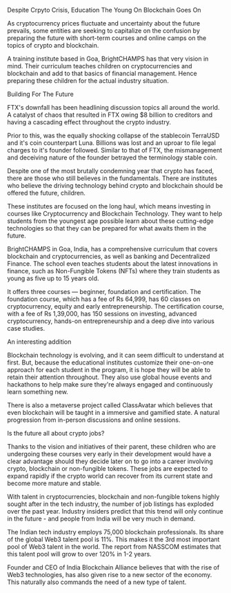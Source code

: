 Despite Crpyto Crisis, Education The Young On Blockchain Goes On

As cryptocurrency prices fluctuate and uncertainty about the future prevails, some entities are seeking to capitalize on the confusion by preparing the future with short-term courses and online camps on the topics of crypto and blockchain.

A training institute based in Goa, BrightCHAMPS has that very vision in mind. Their curriculum teaches children on cryptocurrencies and blockchain and add to that basics of financial management. Hence preparing these children for the actual industry situation.

Building For The Future

FTX's downfall has been headlining discussion topics all around the world. A catalyst of chaos that resulted in FTX owing $8 billion to creditors and having a cascading effect throughout the crypto industry.

Prior to this, was the equally shocking collapse of the stablecoin TerraUSD and it's coin counterpart Luna. Billions was lost and an uproar to file legal charges to it's founder followed. Similar to that of FTX, the mismanagement and deceiving nature of the founder betrayed the terminology stable coin.

Despite one of the most brutally condemning year that crypto has faced, there are those who still believes in the fundamentals. There are institutes who believe the driving technology behind crypto and blockchain should be offered the future, children.

These institutes are focused on the long haul, which means investing in courses like Cryptocurrency and Blockchain Technology. They want to help students from the youngest age possible learn about these cutting-edge technologies so that they can be prepared for what awaits them in the future.

BrightCHAMPS in Goa, India, has a comprehensive curriculum that covers blockchain and cryptocurrencies, as well as banking and Decentralized Finance. The school even teaches students about the latest innovations in finance, such as Non-Fungible Tokens (NFTs) where they train students as young as five up to 15 years old.

It offers three courses — beginner, foundation and certification. The foundation course, which has a fee of Rs 64,999, has 60 classes on cryptocurrency, equity and early entrepreneurship. The certification course, with a fee of Rs 1,39,000, has 150 sessions on investing, advanced cryptocurrency, hands-on entrepreneurship and a deep dive into various case studies.

An interesting addition

Blockchain technology is evolving, and it can seem difficult to understand at first. But, because the educational institutes customize their one-on-one approach for each student in the program, it is hope they will be able to retain their attention throughout. They also use global house events and hackathons to help make sure they're always engaged and continuously learn something new.

There is also a metaverse project called ClassAvatar which believes that even blockchain will be taught in a immersive and gamified state. A natural progression from in-person discussions and online sessions.

Is the future all about crypto jobs?

Thanks to the vision and initiatives of their parent,  these children who are undergoing these courses very early in their development would have a clear advantage should they decide later on to go into a career involving crypto, blockchain or non-fungible tokens. These jobs are expected to expand rapidly if the crypto world can recover from its current state and become more mature and stable.

With talent in cryptocurrencies, blockchain and non-fungible tokens highly sought after in the tech industry, the number of job listings has exploded over the past year. Industry insiders predict that this trend will only continue in the future - and people from India will be very much in demand.

The Indian tech industry employs 75,000 blockchain professionals. Its share of the global Web3 talent pool is 11%. This makes it the 3rd most important pool of Web3 talent in the world. The report from NASSCOM estimates that this talent pool will grow to over 120% in 1-2 years.

Founder and CEO of India Blockchain Alliance believes that with the rise of Web3 technologies, has also given rise to a new sector of the economy. This naturally also commands the need of a new type of talent.

